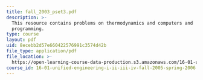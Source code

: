 ```yaml
---
title: fall_2003_pset3.pdf
description: >-
  This resource contains problems on thermodynamics and computers and
  programming.
type: course
layout: pdf
uid: 8ecebb2d57e660422576991c3574d42b
file_type: application/pdf
file_location: >-
  https://open-learning-course-data-production.s3.amazonaws.com/16-01-unified-engineering-i-ii-iii-iv-fall-2005-spring-2006/8ecebb2d57e660422576991c3574d42b_fall_2003_pset3.pdf
course_id: 16-01-unified-engineering-i-ii-iii-iv-fall-2005-spring-2006
---
```

